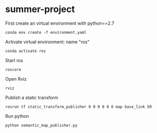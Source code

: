 # summer-project

First create an virtual environment with python==2.7
```
conda env create -f environment.yaml
```
Activate virtual environment: name "ros"
```
conda activate ros
```
Start ros
```
roscore
```
Open Rviz
```
rviz
```
Publish a static transform
```
rosrun tf static_transform_publisher 0 0 0 0 0 0 map base_link 50
```
Run python
```
python semantic_map_publisher.py
```
